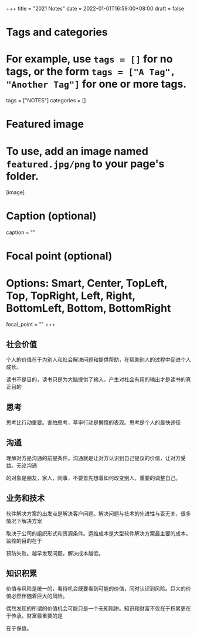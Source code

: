 +++
title = "2021 Notes"
date = 2022-01-01T16:59:00+08:00
draft = false

# Tags and categories
# For example, use `tags = []` for no tags, or the form `tags = ["A Tag", "Another Tag"]` for one or more tags.
tags = ["NOTES"]
categories = []

# Featured image
# To use, add an image named `featured.jpg/png` to your page's folder. 
[image]
  # Caption (optional)
  caption = ""

  # Focal point (optional)
  # Options: Smart, Center, TopLeft, Top, TopRight, Left, Right, BottomLeft, Bottom, BottomRight
  focal_point = ""
+++

## 社会价值

个人的价值在于为别人和社会解决问题和提供帮助，在帮助别人的过程中促进个人成长。

读书不是目的，读书只是为大脑提供了输入，产生对社会有用的输出才是读书的真正目的

## 思考

思考比行动重要。害怕思考，草率行动是懒惰的表现。思考是个人的最快途径

## 沟通

理解对方是沟通的前提条件。沟通就是让对方认识到自己提议的价值，让对方受益。无论沟通

的对象是朋友，家人，同事，不要首先想着如何改变别人，重要的调整自己。

## 业务和技术

软件解决方案的出发点是解决客户问题。解决问题与技术的先进性与否无关，很多情况下解决方案

取决于公司的组织形式和资源条件。运维成本是大型软件解决方案最主要的成本。监控的目的在于

预防失败。越早发现问题，解决成本越低。

## 知识积累

价值与风险是统一的，看待机会既要看到可能的价值，同时认识到风险。巨大的价值必然伴随着巨大的风险。

偶然发现的所谓的价值机会可能只是一个无知陷阱。知识和财富不仅在于积累更在于传承。财富最重要的是

在于保值。
